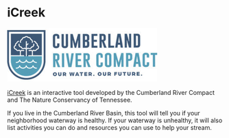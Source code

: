 iCreek
======
![Logo](/assets/logo-350x126.jpg?raw=true)

[iCreek](http://cumberland-river-compact.github.io) is an interactive tool developed by the Cumberland River Compact and The Nature Conservancy of Tennessee.

If you live in the Cumberland River Basin, this tool will tell you if your neighborhood waterway is healthy. If your waterway is unhealthy, it will also list activities you can do and resources you can use to help your stream.
